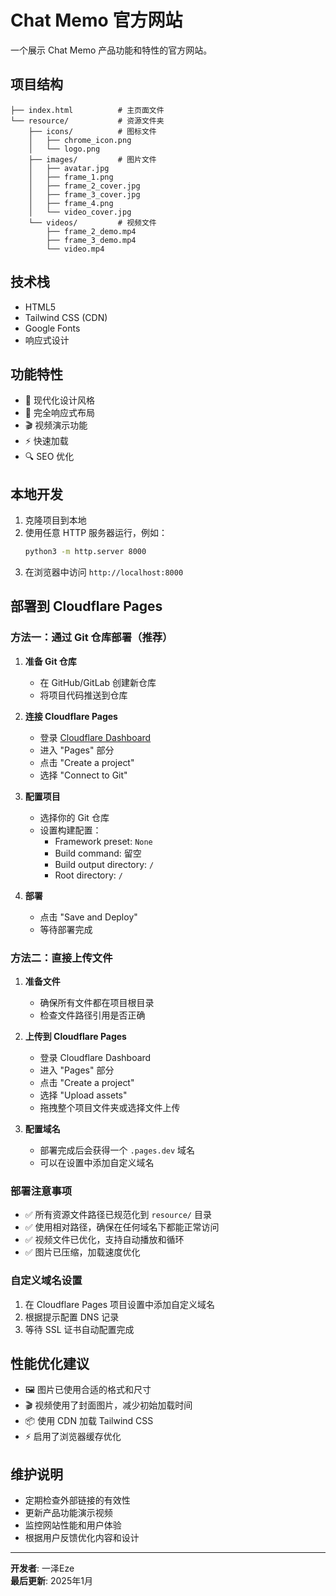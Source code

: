 # Chat Memo 官方网站

一个展示 Chat Memo 产品功能和特性的官方网站。

## 项目结构

```
├── index.html          # 主页面文件
└── resource/           # 资源文件夹
    ├── icons/          # 图标文件
    │   ├── chrome_icon.png
    │   └── logo.png
    ├── images/         # 图片文件
    │   ├── avatar.jpg
    │   ├── frame_1.png
    │   ├── frame_2_cover.jpg
    │   ├── frame_3_cover.jpg
    │   ├── frame_4.png
    │   └── video_cover.jpg
    └── videos/         # 视频文件
        ├── frame_2_demo.mp4
        ├── frame_3_demo.mp4
        └── video.mp4
```

## 技术栈

- HTML5
- Tailwind CSS (CDN)
- Google Fonts
- 响应式设计

## 功能特性

- 🎨 现代化设计风格
- 📱 完全响应式布局
- 🎬 视频演示功能
- ⚡ 快速加载
- 🔍 SEO 优化

## 本地开发

1. 克隆项目到本地
2. 使用任意 HTTP 服务器运行，例如：
   ```bash
   python3 -m http.server 8000
   ```
3. 在浏览器中访问 `http://localhost:8000`

## 部署到 Cloudflare Pages

### 方法一：通过 Git 仓库部署（推荐）

1. **准备 Git 仓库**
   - 在 GitHub/GitLab 创建新仓库
   - 将项目代码推送到仓库

2. **连接 Cloudflare Pages**
   - 登录 [Cloudflare Dashboard](https://dash.cloudflare.com/)
   - 进入 "Pages" 部分
   - 点击 "Create a project"
   - 选择 "Connect to Git"

3. **配置项目**
   - 选择你的 Git 仓库
   - 设置构建配置：
     - Framework preset: `None`
     - Build command: 留空
     - Build output directory: `/`
     - Root directory: `/`

4. **部署**
   - 点击 "Save and Deploy"
   - 等待部署完成

### 方法二：直接上传文件

1. **准备文件**
   - 确保所有文件都在项目根目录
   - 检查文件路径引用是否正确

2. **上传到 Cloudflare Pages**
   - 登录 Cloudflare Dashboard
   - 进入 "Pages" 部分
   - 点击 "Create a project"
   - 选择 "Upload assets"
   - 拖拽整个项目文件夹或选择文件上传

3. **配置域名**
   - 部署完成后会获得一个 `.pages.dev` 域名
   - 可以在设置中添加自定义域名

### 部署注意事项

- ✅ 所有资源文件路径已规范化到 `resource/` 目录
- ✅ 使用相对路径，确保在任何域名下都能正常访问
- ✅ 视频文件已优化，支持自动播放和循环
- ✅ 图片已压缩，加载速度优化

### 自定义域名设置

1. 在 Cloudflare Pages 项目设置中添加自定义域名
2. 根据提示配置 DNS 记录
3. 等待 SSL 证书自动配置完成

## 性能优化建议

- 🖼️ 图片已使用合适的格式和尺寸
- 🎬 视频使用了封面图片，减少初始加载时间
- 📦 使用 CDN 加载 Tailwind CSS
- ⚡ 启用了浏览器缓存优化

## 维护说明

- 定期检查外部链接的有效性
- 更新产品功能演示视频
- 监控网站性能和用户体验
- 根据用户反馈优化内容和设计

---

**开发者**: 一泽Eze  
**最后更新**: 2025年1月